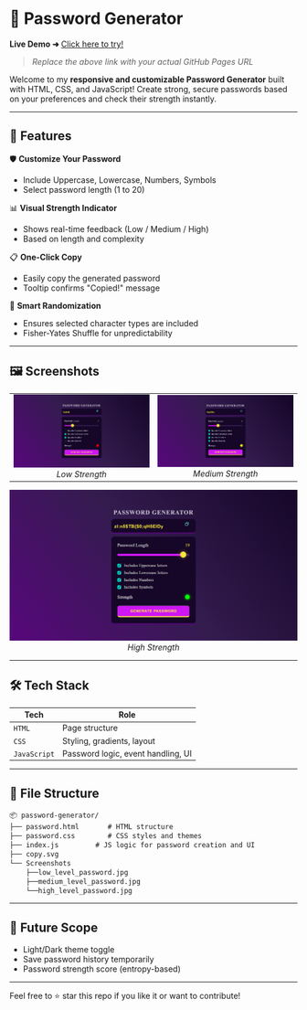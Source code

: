 # 🔐 Password Generator

**Live Demo ➜** [Click here to try!]( https://shindenikhil8.github.io/Password_Generator.github.io/)  
> _Replace the above link with your actual GitHub Pages URL_

Welcome to my **responsive and customizable Password Generator** built with HTML, CSS, and JavaScript! Create strong, secure passwords based on your preferences and check their strength instantly.

---

## 🧩 Features

🛡️ **Customize Your Password**
- Include Uppercase, Lowercase, Numbers, Symbols
- Select password length (1 to 20)

📊 **Visual Strength Indicator**
- Shows real-time feedback (Low / Medium / High)
- Based on length and complexity

📋 **One-Click Copy**
- Easily copy the generated password
- Tooltip confirms "Copied!" message

🔁 **Smart Randomization**
- Ensures selected character types are included
- Fisher-Yates Shuffle for unpredictability

---

## 🖼️ Screenshots

<table>
  <tr>
    <td align="center">
      <img src="Screenshots/low_level_password.png" alt="Low Strength Password" width="600"/>
      <br><em>Low Strength</em>
    </td>
    <td align="center">
      <img src="Screenshots/medium_level_password.png" alt="Medium Strength Password" width="600"/>
      <br><em>Medium Strength</em>
    </td>
  </tr>
</table>
<p align="center">
  <img src="Screenshots/high_level_password.png" alt="High Strength Password" width="600"/>
<br><em>High Strength</em>
</p>


---

## 🛠️ Tech Stack

| Tech        | Role                                |
|-------------|-------------------------------------|
| `HTML`      | Page structure                      |
| `CSS`       | Styling, gradients, layout          |
| `JavaScript`| Password logic, event handling, UI  |

---

## 📁 File Structure

```
📦 password-generator/
├── password.html       # HTML structure
├── password.css        # CSS styles and themes
├── index.js         # JS logic for password creation and UI
├── copy.svg
└── Screenshots
    ├──low_level_password.jpg
    ├──medium_level_password.jpg
    └──high_level_password.jpg
```

---

## 🚀 Future Scope

- Light/Dark theme toggle  
- Save password history temporarily  
- Password strength score (entropy-based)

---

Feel free to ⭐ star this repo if you like it or want to contribute!
